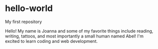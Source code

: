 # hello-world
My first repository

Hello! My name is Joanna and some of my favorite things include reading, writing, tattoos, and most importantly a small human named Abel! I'm excited to learn coding and web development.
